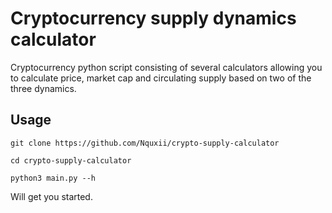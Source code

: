 # Cryptocurrency supply dynamics calculator
Cryptocurrency python script consisting of several calculators allowing you to calculate price, market cap and circulating supply based on two of the three dynamics. 

## Usage

```
git clone https://github.com/Nquxii/crypto-supply-calculator
```

```
cd crypto-supply-calculator
```

```
python3 main.py --h
```

Will get you started.
